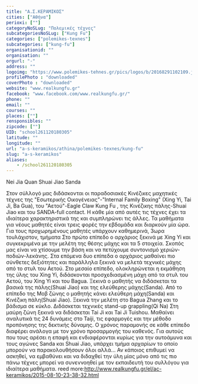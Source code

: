```yaml
---
title: "Α.Σ.ΚΕΡΑΜΙΚΟΣ"
cities: ["Αθήνα"]
perioxi: [""]
categoryNoSLug: "Πολεμικές τέχνες"
subcategoriesNoSLug: ["Kung Fu"]
categories: ["polemikes-texnes"]
subcategories: ["kung-fu"]
organisationid: ""
organisation: ""
orgurl: "-"
address: ""
logoimg: "https://www.polemikes-tehnes.gr/pics/logos/b/20168291102109.jpg"
profilePhoto : "downloaded"
coverPhoto : "downloaded"
website: "www.realkungfu.gr"
facebook: "www.facebook.com/www.realkungfu.gr/"
phone: ""
email: ""
courses: ""
places: [""]
rensponsibles: ""
zipcode: [""]
UID: "school261120180305"
latitude: ""
longitude: ""
url: "a-s-keramikos/athina/polemikes-texnes/kung-fu"
slug: "a-s-keramikos"
aliases:
    - /school261120180305
---
```



Nei Jia Quan Shuai Jiao Sanda

Στον σύλλογό μας διδάσκονται οι παραδοσιακές Κινέζικες μαχητικές τέχνες της &quot;Εσωτερικής Οικογένειας&quot;-&quot;Internal Family Boxing&quot; (Xing Yi, Tai Ji, Ba Gua), του &quot;Αετού&quot;-Eagle Claw Kung Fu , της Κινέζικης πάλης-Shuai Jiao και του SANDA-full contact. Η κάθε μία από αυτές τις τέχνες έχει τα ιδιαίτερα χαρακτηριστικά της και συμπληρώνει τις άλλες. Τα μαθήματα για νέους μαθητές είναι τρεις φορές την εβδομάδα και διαρκούν μία ώρα. Για τους προχωρημένους μαθητές υπάρχουν καθημερινά, 3ωρα τουλάχιστον, τμήματα Στο πρώτο επίπεδο ο αρχάριος ξεκινά με Xing Yi και συγκεκριμένα με την μελέτη της θέσης μάχης και τα 5 στοιχεία. Σκοπός μας είναι να χτίσουμε την βάση και να πετύχουμε συντονισμό χεριών-ποδιών-λεκάνης. Στα επόμενα δυο επίπεδα ο αρχάριος μαθαίνει πιο σύνθετες δεξιότητες και παράλληλα ξεκινά να μελετά τεχνικές μάχης από το στυλ του Αετού. Στο μεσαίο επίπεδο, ολοκληρώνεται η εκμάθηση της ύλης του Xing Yi, διδάσκονται προσχεδιασμένη μάχη από τα στυλ του Αετού, του Xing Yi και του Bagua. Ξεκινά ο μαθητής να διδάσκεται τα βασικά της πάλης(Shuai Jiao) και της ελεύθερης μάχης(Sanda). Από το επίπεδο της Μοβ ζώνης ο μαθητής κάνει ελεύθερη μάχη(Sanda) και Κινέζικη πάλη(Shuai Jiao). Ξεκινά την μελέτη στο Bagua Zhang και το βάδισμα σε κύκλο. Διδάσκεται τεχνικές stand-up grappling(Qi Na) Στη μαύρη ζώνη ξεκινά να διδάσκεται Tai Ji και Tai Ji Tuishou. Μαθαίνει αναλυτικά τις 24 δυνάμεις στο Taiji, τις εφαρμογές και την μέθοδο προπόνησης της δεκτικής δύναμης. Ο χρόνος παραμονής σε κάθε επίπεδο διαφέρει ανάλογα με τον χρόνο προσαρμογής του καθενός. Για αυτούς που τους αρέσει η επαφή και ενδιαφέρονται κυρίως για την αυτοάμυνα και τους αγώνες Sanda και Shuai Jiao, υπάρχει τμήμα αρχαρίων το οποίο μπορούν να παρακολουθήσουν όλοι αλλά... Αν κάποιος επιθυμεί να ασκηθεί, να εμβαθύνει και να διδαχθεί την ύλη μίας μόνο από τις πιο πάνω τέχνες μπορεί να συνεννοηθεί με τον εκπαιδευτή του συλλόγου για ιδιαίτερα μαθήματα. reed more:http://www.realkungfu.gr/el/ac-keramikos/2015-08-10-23-38-32.html